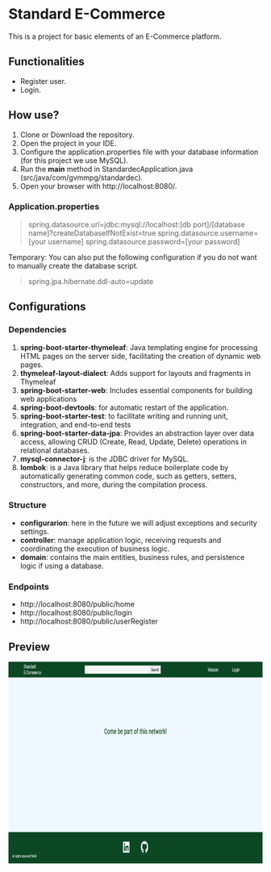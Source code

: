 # Standard E-Commerce

This is a project for basic elements of an E-Commerce platform.

## Functionalities
* Register user.
* Login.

## How use?

1. Clone or Download the repository.
2. Open the project in your IDE.
3. Configure the application.properties file with your database information (for this project we use MySQL).
4. Run the **main** method in StandardecApplication.java (src/java/com/gvmmpg/standardec).
5. Open your browser with http://localhost:8080/.


### Application.properties

> spring.datasource.url=jdbc:mysql://localhost:[db port]/[database name]?createDatabaseIfNotExist=true
> spring.datasource.username=[your username]
> spring.datasource.password=[your password]

Temporary: You can also put the following configuration if you do not want to manually create the  database script.
> spring.jpa.hibernate.ddl-auto=update



## Configurations

### Dependencies
1. **spring-boot-starter-thymeleaf**: Java templating engine for processing HTML pages on the server side, facilitating the creation of dynamic web pages.
2. **thymeleaf-layout-dialect**: Adds support for layouts and fragments in Thymeleaf
3. **spring-boot-starter-web**: Includes essential components for building web applications
4. **spring-boot-devtools**: for automatic restart of the application.
5. **spring-boot-starter-test**: to facilitate writing and running unit, integration, and end-to-end tests
6. **spring-boot-starter-data-jpa**: Provides an abstraction layer over data access, allowing CRUD (Create, Read, Update, Delete) operations in relational databases.
7. **mysql-connector-j**: is the JDBC driver for MySQL.
8. **lombok**: is a Java library that helps reduce boilerplate code by automatically generating common code, such as getters, setters, constructors, and more, during the compilation process.

### Structure
* **configurarion**: here in the future we will adjust exceptions and security settings.
* **controller**: manage application logic, receiving requests and coordinating the execution of business logic.
* **domain**: contains the main entities, business rules, and persistence logic if using a database.

### Endpoints
* http://localhost:8080/public/home
* http://localhost:8080/public/login
* http://localhost:8080/public/userRegister


## Preview

<img src="./others/standard_e-commerce_home.png" alt="Land Page" style="height: 400px;"/>
